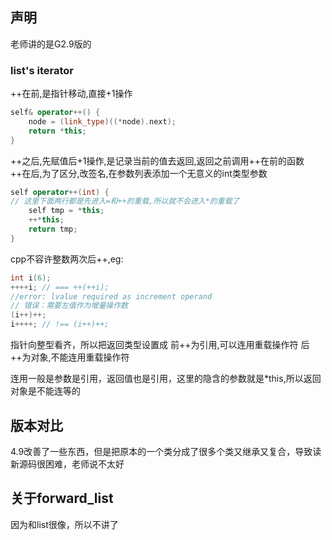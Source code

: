 ## 声明
老师讲的是G2.9版的

### list's iterator
++在前,是指针移动,直接+1操作
```cpp
self& operator++() {
    node = (link_type)((*node).next);
    return *this;
}
```

++之后,先赋值后+1操作,是记录当前的值去返回,返回之前调用++在前的函数
++在后,为了区分,改签名,在参数列表添加一个无意义的int类型参数

```cpp
self operator++(int) {
// 这里下面两行都是先进入=和++的重载,所以就不会进入*的重载了
    self tmp = *this;
    ++*this;
    return tmp;
}

```

cpp不容许整数两次后++,eg:
```cpp
int i(6);
++++i; // === ++(++i);
//error: lvalue required as increment operand
// 错误：需要左值作为增量操作数
(i++)++;
i++++; // !== (i++)++;
```

指针向整型看齐，所以把返回类型设置成
前++为引用,可以连用重载操作符
后++为对象,不能连用重载操作符

连用一般是参数是引用，返回值也是引用，这里的隐含的参数就是*this,所以返回对象是不能连等的


## 版本对比
4.9改善了一些东西，但是把原本的一个类分成了很多个类又继承又复合，导致读新源码很困难，老师说不太好



## 关于forward_list
因为和list很像，所以不讲了